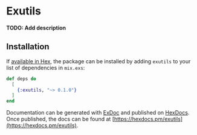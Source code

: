 # Exutils

**TODO: Add description**

## Installation

If [available in Hex](https://hex.pm/docs/publish), the package can be installed
by adding `exutils` to your list of dependencies in `mix.exs`:

```elixir
def deps do
  [
    {:exutils, "~> 0.1.0"}
  ]
end
```

Documentation can be generated with [ExDoc](https://github.com/elixir-lang/ex_doc)
and published on [HexDocs](https://hexdocs.pm). Once published, the docs can
be found at [https://hexdocs.pm/exutils](https://hexdocs.pm/exutils).

